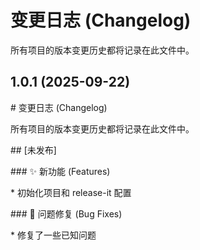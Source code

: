# 变更日志 (Changelog)

所有项目的版本变更历史都将记录在此文件中。


## 1.0.1 (2025-09-22)

\# 变更日志 (Changelog)



所有项目的版本变更历史都将记录在此文件中。



\## \[未发布]



\### ✨ 新功能 (Features)

\* 初始化项目和 release-it 配置



\### 🐛 问题修复 (Bug Fixes)

\* 修复了一些已知问题
